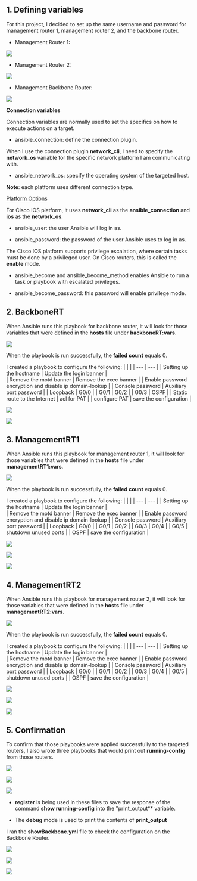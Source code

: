 ## 1. Defining variables

For this project, I decided to set up the same username and password for management router 1, management router 2, and the backbone router. 

* Management Router 1:

![](https://github.com/greenarrow2019/Ansible-Network-Automation/blob/master/Ansible/images/37.png)

* Management Router 2:

![](https://github.com/greenarrow2019/Ansible-Network-Automation/blob/master/Ansible/images/38.png)

* Management Backbone Router:

![](https://github.com/greenarrow2019/Ansible-Network-Automation/blob/master/Ansible/images/39.png)

**Connection variables**

Connection variables are normally used to set the specifics on how to execute actions on a target.

* ansible_connection: define the connection plugin.

When I use the connection plugin **network_cli**, I need to specify the **network_os** variable for the specific network platform I am communicating with.

* ansible_network_os: specify the operating system of the targeted host.

**Note**: each platform uses different connection type. 

[Platform Options](https://docs.ansible.com/ansible/latest/network/user_guide/platform_index.html#platform-options)

For Cisco IOS platform, it uses **network_cli** as the **ansible_connection** and **ios** as the **network_os**.

* ansible_user: the user Ansible will log in as.

* ansible_password: the password of the user Ansible uses to log in as.

The Cisco IOS platform supports privilege escalation, where certain tasks must be done by a privileged user. 
On Cisco routers, this is called the **enable** mode.

* ansible_become and ansible_become_method enables Ansible to run a task or playbook with escalated privileges. 

* ansible_become_password: this password will enable privilege mode. 

## 2. BackboneRT

When Ansible runs this playbook for backbone router, it will look for those variables that were defined in the **hosts** file under **backboneRT:vars**.

![](https://github.com/greenarrow2019/Ansible-Network-Automation/blob/master/Ansible/images/42.png)

When the playbook is run successfully, the **failed count** equals 0.

I created a playbook to configure the following:
|  |  |
| --- | --- |
|  Setting up the hostname  |  Update the login banner  |  
|  Remove the motd banner  |  Remove the exec banner  |
|  Enable password encryption and disable ip domain-lookup  |
|  Console password  |  Auxiliary port password  |
|  Loopback  |  G0/0  |
|  G0/1  |  G0/2  |
|  G0/3  |  OSPF  |
|  Static route to the Internet  |  acl for PAT  |
|  configure PAT  |  save the configuration  |

![](https://github.com/greenarrow2019/Ansible-Network-Automation/blob/master/Ansible/images/43.png)

![](https://github.com/greenarrow2019/Ansible-Network-Automation/blob/master/Ansible/images/44.png)

## 3. ManagementRT1

When Ansible runs this playbook for management router 1, it will look for those variables that were defined in the **hosts** file under **managementRT1:vars**.

![](https://github.com/greenarrow2019/Ansible-Network-Automation/blob/master/Ansible/images/41.png)

When the playbook is run successfully, the **failed count** equals 0.

I created a playbook to configure the following:
|  |  |
| --- | --- |
|  Setting up the hostname  |  Update the login banner  |  
|  Remove the motd banner  |  Remove the exec banner  |
|  Enable password encryption and disable ip domain-lookup  |
|  Console password  |  Auxiliary port password  |
|  Loopback  |  G0/0  |
|  G0/1  |  G0/2  |
|  G0/3  |  G0/4  |
|  G0/5  |  shutdown unused ports  |
|  OSPF  |  save the configuration  |

![](https://github.com/greenarrow2019/Ansible-Network-Automation/blob/master/Ansible/images/45.png)

![](https://github.com/greenarrow2019/Ansible-Network-Automation/blob/master/Ansible/images/46.png)

![](https://github.com/greenarrow2019/Ansible-Network-Automation/blob/master/Ansible/images/47.png)

## 4. ManagementRT2

When Ansible runs this playbook for management router 2, it will look for those variables that were defined in the **hosts** file under **managementRT2:vars**.

![](https://github.com/greenarrow2019/Ansible-Network-Automation/blob/master/Ansible/images/40.png)

When the playbook is run successfully, the **failed count** equals 0.

I created a playbook to configure the following:
|  |  |
| --- | --- |
|  Setting up the hostname  |  Update the login banner  |  
|  Remove the motd banner  |  Remove the exec banner  |
|  Enable password encryption and disable ip domain-lookup  |
|  Console password  |  Auxiliary port password  |
|  Loopback  |  G0/0  |
|  G0/1  |  G0/2  |
|  G0/3  |  G0/4  |
|  G0/5  |  shutdown unused ports  |
|  OSPF  |  save the configuration  |

![](https://github.com/greenarrow2019/Ansible-Network-Automation/blob/master/Ansible/images/48.png)

![](https://github.com/greenarrow2019/Ansible-Network-Automation/blob/master/Ansible/images/49.png)

![](https://github.com/greenarrow2019/Ansible-Network-Automation/blob/master/Ansible/images/50.png)

## 5. Confirmation

To confirm that those playbooks were applied successfully to the targeted routers, I also wrote three playbooks that would print out **running-config** from those routers.

![](https://github.com/greenarrow2019/Ansible-Network-Automation/blob/master/Ansible/images/51.png)

![](https://github.com/greenarrow2019/Ansible-Network-Automation/blob/master/Ansible/images/52.png)

![](https://github.com/greenarrow2019/Ansible-Network-Automation/blob/master/Ansible/images/53.png)

* **register** is being used in these files to save the response of the command **show running-config** into the "print_output** variable.

* The **debug** mode is used to print the contents of **print_output**

I ran the **showBackbone.yml** file to check the configuration on the Backbone Router.

![](https://github.com/greenarrow2019/Ansible-Network-Automation/blob/master/Ansible/images/54.png)

![](https://github.com/greenarrow2019/Ansible-Network-Automation/blob/master/Ansible/images/55.png)

![](https://github.com/greenarrow2019/Ansible-Network-Automation/blob/master/Ansible/images/56.png)

